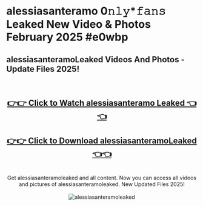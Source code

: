 # alessiasanteramo 0𝚗𝚕𝚢*𝚏𝚊𝚗𝚜 Leaked New Video & Photos February 2025 #e0wbp

<h2>alessiasanteramoLeaked Videos And Photos - Update Files 2025!</h2>
<br>
<div align="center">
<h2><a href="https://mediaupload.pro?title=alessiasanteramo&ref=11F" rel="nofollow">👉👉 Click to Watch alessiasanteramo Leaked 👈👈</a></h2>
<h2><a href="https://mediaupload.pro?title=alessiasanteramo&ref=11F" rel="nofollow">👉👉 Click to Download alessiasanteramoLeaked 👈👈</a></h2>
<br>
Get alessiasanteramoleaked and all content. Now you can access all videos and pictures of alessiasanteramoleaked. New Updated Files 2025!
<br>
<br>
<a href="https://mediaupload.pro?title=alessiasanteramo&ref=11F" rel="nofollow" data-target="animated-image.originalLink"><img src="https://i.ibb.co/Gkj2r4b/banner.png" alt="alessiasanteramoleaked" style="max-width: 100%; display: inline-block;" data-target="animated-image.originalImage"></a>
</div>
<br>

